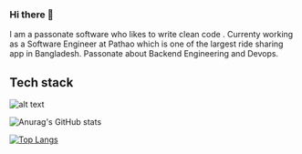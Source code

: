 ### Hi there 👋

I am a passonate software who likes to write clean code .
Currenty working as a Software Engineer at Pathao which is one of the largest ride sharing app in Bangladesh.
Passonate about Backend Engineering and Devops.

## Tech stack

![alt text](https://shahriar.vercel.app/tech_stack.svg)


![Anurag's GitHub stats](https://github-readme-stats.vercel.app/api?username=devShahriar&show_icons=true&theme=radical)

[![Top Langs](https://github-readme-stats.vercel.app/api/top-langs/?username=devShahriar)](https://github.com/anuraghazra/github-readme-stats)
